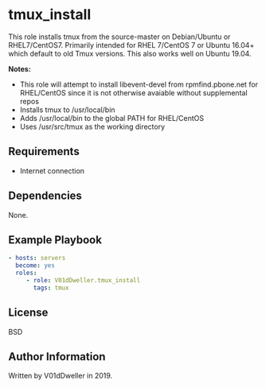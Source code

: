 tmux\_install
=============

This role installs tmux from the source-master on Debian/Ubuntu or
RHEL7/CentOS7. Primarily intended for RHEL 7/CentOS 7 or Ubuntu 16.04+
which default to old Tmux versions. This also works well on Ubuntu 19.04.

**Notes:**
* This role will attempt to install libevent-devel from rpmfind.pbone.net for RHEL/CentOS since it is not otherwise avaiable without supplemental repos
* Installs tmux to /usr/local/bin
* Adds /usr/local/bin to the global PATH for RHEL/CentOS
* Uses /usr/src/tmux as the working directory

Requirements
------------
* Internet connection

Dependencies
------------

None.

Example Playbook
----------------

```yaml
- hosts: servers
  become: yes
  roles:
     - role: V01dDweller.tmux_install
       tags: tmux
```

License
-------

BSD

Author Information
------------------

Written by V01dDweller in 2019.
